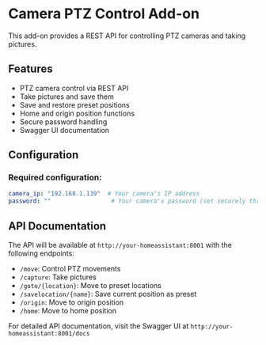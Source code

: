 # Camera PTZ Control Add-on

This add-on provides a REST API for controlling PTZ cameras and taking pictures.

## Features

- PTZ camera control via REST API
- Take pictures and save them
- Save and restore preset positions
- Home and origin position functions
- Secure password handling
- Swagger UI documentation

## Configuration

### Required configuration:

```yaml
camera_ip: "192.168.1.139"  # Your camera's IP address
password: ""                 # Your camera's password (set securely through the UI)
```

## API Documentation

The API will be available at `http://your-homeassistant:8001` with the following endpoints:

- `/move`: Control PTZ movements
- `/capture`: Take pictures
- `/goto/{location}`: Move to preset locations
- `/savelocation/{name}`: Save current position as preset
- `/origin`: Move to origin position
- `/home`: Move to home position

For detailed API documentation, visit the Swagger UI at `http://your-homeassistant:8001/docs`
